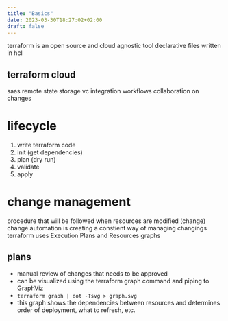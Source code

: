 ```yaml
---
title: "Basics"
date: 2023-03-30T18:27:02+02:00
draft: false
---
```



terraform is an open source and cloud agnostic tool
declarative
files written in hcl


## terraform cloud
saas
remote state storage
vc integration
workflows
collaboration on changes

# lifecycle
1. write terraform code
2. init (get dependencies)
3. plan (dry run)
4. validate
5. apply


# change management
procedure that will be followed when resources are modified (change)
change automation is creating a constient way of managing changings
terraform uses Execution Plans and Resources graphs

## plans
- manual review of changes that needs to be approved
- can be visualized using the terraform graph command and piping to GraphViz
- `terraform graph | dot -Tsvg > graph.svg`
- this graph shows the dependencies between resources and determines order of deployment, what to refresh, etc.




